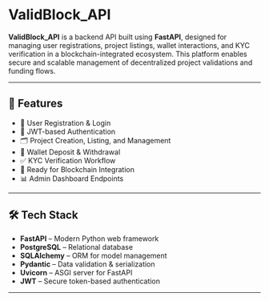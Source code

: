 # ValidBlock_API

**ValidBlock_API** is a backend API built using **FastAPI**, designed for managing user registrations, project listings, wallet interactions, and KYC verification in a blockchain-integrated ecosystem. This platform enables secure and scalable management of decentralized project validations and funding flows.

---

## 🚀 Features

- 🧾 User Registration & Login
- 🔐 JWT-based Authentication
- 🗂️ Project Creation, Listing, and Management
- 👛 Wallet Deposit & Withdrawal
- ✅ KYC Verification Workflow
- 🔗 Ready for Blockchain Integration
- 📊 Admin Dashboard Endpoints

---

## 🛠️ Tech Stack

- **FastAPI** – Modern Python web framework
- **PostgreSQL** – Relational database
- **SQLAlchemy** – ORM for model management
- **Pydantic** – Data validation & serialization
- **Uvicorn** – ASGI server for FastAPI
- **JWT** – Secure token-based authentication

---

